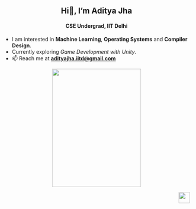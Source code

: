 <h2 align="center">Hi👋, I’m Aditya Jha</h2>
<h4 align="center">CSE Undergrad, IIT Delhi</h4>

- I am interested in **Machine Learning**, **Operating Systems** and **Compiler Design**. 
- Currently exploring *Game Development with Unity*.
- 📫 Reach me at **adityajha.iitd@gmail.com**

<p float="float" align="center">
<img src="https://github-readme-stats.vercel.app/api/top-langs?username=adityjha0&show_icons=true&locale=en&layout=compact" alt="" width="240"  height="320"/></p>

<p align="right">
<a href="https://www.linkedin.com/in/adityajha-iitd/" target="blank"><img align="center" src="https://raw.githubusercontent.com/rahuldkjain/github-profile-readme-generator/master/src/images/icons/Social/linked-in-alt.svg" height="30" width="30" /></a></p>
